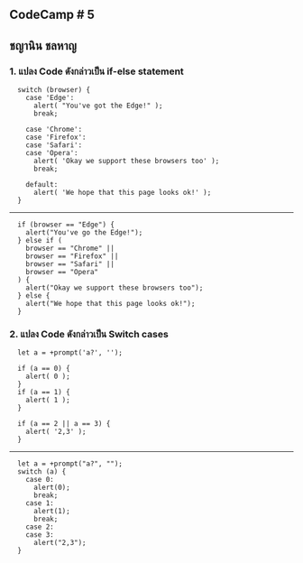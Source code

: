 ## CodeCamp # 5

## ชญานิน ชลหาญ

### 1. แปลง Code ดังกล่าวเป็น if-else statement

```
  switch (browser) {
    case 'Edge':
      alert( "You've got the Edge!" );
      break;

    case 'Chrome':
    case 'Firefox':
    case 'Safari':
    case 'Opera':
      alert( 'Okay we support these browsers too' );
      break;

    default:
      alert( 'We hope that this page looks ok!' );
  }
```

---

```
  if (browser == "Edge") {
    alert("You've go the Edge!");
  } else if (
    browser == "Chrome" ||
    browser == "Firefox" ||
    browser == "Safari" ||
    browser == "Opera"
  ) {
    alert("Okay we support these browsers too");
  } else {
    alert("We hope that this page looks ok!");
  }
```

### 2. แปลง Code ดังกล่าวเป็น Switch cases

```
  let a = +prompt('a?', '');

  if (a == 0) {
    alert( 0 );
  }
  if (a == 1) {
    alert( 1 );
  }

  if (a == 2 || a == 3) {
    alert( '2,3' );
  }
```

---

```
  let a = +prompt("a?", "");
  switch (a) {
    case 0:
      alert(0);
      break;
    case 1:
      alert(1);
      break;
    case 2:
    case 3:
      alert("2,3");
  }
```
